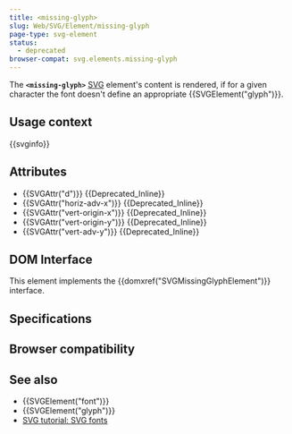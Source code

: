 ```yaml
---
title: <missing-glyph>
slug: Web/SVG/Element/missing-glyph
page-type: svg-element
status:
  - deprecated
browser-compat: svg.elements.missing-glyph
---
```




The **`<missing-glyph>`** [SVG](/Web/SVG) element's content is rendered, if for a given character the font doesn't define an appropriate {{SVGElement("glyph")}}.

## Usage context

{{svginfo}}

## Attributes

- {{SVGAttr("d")}} {{Deprecated_Inline}}
- {{SVGAttr("horiz-adv-x")}} {{Deprecated_Inline}}
- {{SVGAttr("vert-origin-x")}} {{Deprecated_Inline}}
- {{SVGAttr("vert-origin-y")}} {{Deprecated_Inline}}
- {{SVGAttr("vert-adv-y")}} {{Deprecated_Inline}}

## DOM Interface

This element implements the {{domxref("SVGMissingGlyphElement")}} interface.

## Specifications



## Browser compatibility



## See also

- {{SVGElement("font")}}
- {{SVGElement("glyph")}}
- [SVG tutorial: SVG fonts](/Web/SVG/Tutorial/SVG_fonts)
